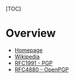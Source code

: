 [TOC]

# Overview
- [Homepage](http://www.openpgp.org/)
- [Wikipedia](https://en.wikipedia.org/wiki/Pretty_Good_Privacy)
- [RFC1991 - PGP](https://tools.ietf.org/html/rfc1991)
- [RFC4880 - OpenPGP](https://tools.ietf.org/html/rfc4880)
